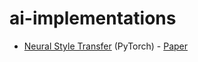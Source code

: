 # ai-implementations

- [Neural Style Transfer](https://github.com/saahithjanapati/neural-style-transfer) (PyTorch) - [Paper](https://arxiv.org/pdf/1508.06576)
